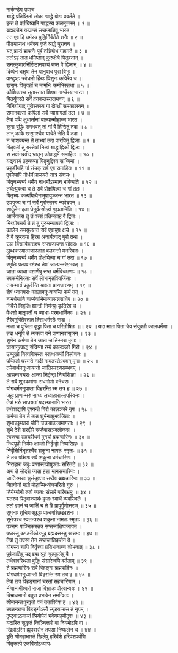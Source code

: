 मार्कण्डेय उवाच  
श्राद्धे प्रतिष्ठितो लोकः श्राद्धे योगः प्रवर्तते ।  
हन्त ते वर्तयिष्यामि श्राद्धस्य फलमुत्तमम् ॥ १ ॥  
ब्रह्मदत्तेन यत्प्राप्तं सप्तजातिषु भारत ।  
तत एव हि धर्मस्य बुद्धिर्निर्वर्तते शनैः ॥ २ ॥  
पीडयाप्यथ धर्मस्य कृते श्राद्धे पुरानघ ।  
यत् प्राप्तं ब्राह्मणैः पूर्वं तन्निबोध महामते ॥ ३ ॥  
ततोऽहं तात धर्मिष्ठान् कुरुक्षेत्रे पितृव्रतान् ।  
सनत्कुमारनिर्दिष्टानपश्यं सप्त वै द्विजान् ॥ ४ ॥  
दिव्येन चक्षुषा तेन यानुवाच पुरा विभुः ।  
वाग्दुष्टः क्रोधनो हिंस्रः पिशुनः कविरेव च ।  
खसृमः पितृवर्ती च नामभिः कर्मभिस्तथा ॥ ५ ॥  
कौशिकस्य सुतास्तात शिष्या गार्ग्यस्य भारत ।  
पितर्युपरते सर्वे व्रतवन्तस्तदाभवन् ॥ ६ ॥  
विनियोगाद् गुरोस्तस्य गां दोग्ध्रीं समकालयन् ।  
समानवत्सां कपिलां सर्वे न्यायागतां तदा ॥ ७ ॥  
तेषां पथि क्षुधार्तानां बाल्यान्मोहाच्च भारत ।  
क्रूरा बुद्धिः समभवत् तां गां वै हिंसितुं तदा ॥ ८ ॥  
तान् कविः खसृमश्चैव याचेते नेति वै तदा ।  
न चाशक्यन्त ते ताभ्यां तदा वारयितुं द्विजाः ॥ ९ ॥  
पितृवर्ती तु यस्तेषां नित्यं श्राद्धाह्निको द्विजः ।  
स सर्वानब्रवीद् भ्रातॄन् कोपाद्धर्मे समाहितः ॥ १० ॥  
यद्यवश्यं प्रहन्तव्या पितॄनुद्दिश्य साध्विमां ।  
प्रकुर्वीमहि गां संयक् सर्व एव समाहितः ॥ ११ ॥  
एवमेषापि गौर्धर्मं प्राप्स्यते नात्र संशयः ।  
पितॄनभ्यर्च्य धर्मेण नाधर्मोऽस्मान् भविष्यति ॥ १२ ॥  
तथेत्युक्त्वा च ते सर्वे प्रोक्षयित्वा च गां ततः ।  
पितृभ्यः कल्पयित्वैनामुपायुञ्जन्त भारत ॥ १३ ॥  
उपयुज्य च गां सर्वे गुरोस्तस्य न्यवेदयन् ।  
शार्दूलेन हता धेनुर्वत्सोऽयं गृह्यतामिति ॥ १४ ॥  
आर्जवात्स तु तं वत्सं प्रतिजग्राह वै द्विजः ।  
मिथ्योपचर्य ते तं तु गुरुमन्यायतो द्विजाः ।  
कालेन समयुज्यन्त सर्व एवायुषः क्षये ॥ १५ ॥  
ते वै क्रूरतया हिंस्रा अनार्यत्वाद् गुरौ तथा ।  
उग्रा हिंसाविहाराश्च सप्ताजायन्त सोदराः ॥ १६ ॥  
लुब्धकस्यात्मजास्तात बलवन्तो मनस्विनः ।  
पितॄनभ्यर्च्य धर्मेण प्रोक्षयित्वा च गां तदा ॥ १७ ॥  
स्मृतिः प्रत्यवमर्शश्च तेषां जात्यन्तरेऽभवत् ।  
जाता व्याधा दशार्णेषु सप्त धर्मविचक्षणाः ॥ १८ ॥  
स्वकर्मनिरताः सर्वे लोभानृतविवर्जिताः ।  
तावन्मात्रं प्रकुर्वन्ति यावता प्राणधारणम् ॥ १९ ॥  
शेषं ध्यानपराः कालामनुध्यायन्ति कर्म तत् ।  
नामधेयानि चाप्येषामिमान्यासन्नराधिप ॥ २० ॥  
निर्वैरो निर्वृतिः शान्तो निर्मन्युः कृतिरेव च ।  
वैधसो मातृवर्ती च व्याधाः परमधार्मिकाः ॥ २१ ॥  
तैरेवमुषितैस्तात हिंसाधर्मरतैः सदा ।  
माता च पूजिता वृद्धा पिता च परितोषितः ॥। २२ ॥
यदा माता पिता चैव संयुक्तौ कालधर्मणा ।  
तदा धनूंषि ते त्यक्त्वा वने प्राणानवासृजन् ॥ २३ ॥  
शुभेन कर्मणा तेन जाता जातिस्मरा मृगाः ।  
त्रासानुत्पाद्य संविग्ना रम्ये कालञ्जरे गिरौ ॥ २४ ॥  
उन्मुखो नित्यवित्रस्तः स्तब्धकर्णो विलोचनः ।  
पण्डितो घस्मरो नादी नामतस्तेऽभवन् मृगाः ॥ २५ ॥  
तमेवार्थमनुध्यायन्तो जातिस्मरणसम्भवम् ।  
आसन्वनचराः क्षान्ता निर्द्वन्द्वा निष्परिग्रहाः ॥ २६ ॥  
ते सर्वे शुभकर्माणः सधर्माणो वनेचराः ।  
योगधर्ममनुप्राप्ता विहरन्ति स्म तत्र ह ॥ २७ ॥  
जहुः प्राणान्मरुं साध्य लघ्वाहारास्तपस्विनः ।  
तेषां मरुं साधयतां पदस्थानानि भारत ।  
तथैवाद्यापि दृश्यन्ते गिरौ कालञ्जरे नृप ॥ २८ ॥  
कर्मणा तेन ते तात शुभेनाशुभवर्जिताः ।  
शुभाच्छुभतरां योनिं चक्रवाकत्वमागताः ॥ २९ ॥  
शुभे देशे शरद्वीपे सप्तैवासञ्जलौकसः ।  
त्यक्त्वा सहचरीधर्मं मुनयो ब्रह्मचारिणः ॥ ३० ॥  
निःस्पृहो निर्ममः क्षान्तो निर्द्वन्द्वो निष्परिग्रहः ।  
निर्वृत्तिर्निभृतश्चैव शकुना नामतः स्मृताः ॥ ३१ ॥  
ते तत्र पक्षिणः सर्वे शकुना धर्मचारिणः ।  
निराहारा जहुः प्राणांस्तपोयुक्ताः सरित्तटे ॥ ३२ ॥  
अथ ते सोदरा जाता हंसा मानसचारिणः ।  
जातिस्मराः सुसंयुक्ताः सप्तैव ब्रह्मचारिणः ॥ ३३ ॥  
विप्रयोनौ यतो मोहान्मिथ्योपचरितो गुरुः ।  
तिर्यग्योनौ ततो जाताः संसारे परिबभ्रमुः ॥ ३४ ॥  
यतश्च पितृवाक्यार्थः कृतः स्वार्थे व्यवस्थितैः ।  
ततो ज्ञानं च जातिं च ते हि प्रापुर्गुणोत्तराम् ॥ ३५ ॥  
सुमनाः शुचिवाक्छुद्धः पञ्चमश्छिद्रदर्शनः ।  
सुनेत्रश्च स्वतन्त्रश्च शकुना नामतः स्मृताः ॥ ३६ ॥  
पञ्चमः पाञ्चिकस्तत्र सप्तजातिष्वजायत ।  
षष्ठस्तु कण्डरीकोऽभूद् ब्रह्मदत्तस्तु सप्तमः ॥ ३७ ॥  
तेषां तु तपसा तेन सप्तजातिकृतेन वै ।  
योगस्य चापि निर्वृत्त्या प्रतिभानाच्च शोभनात् ॥ ३८ ॥  
पूर्वजातिषु यद् ब्रह्म श्रुतं गुरुकुलेषु वै ।  
तथैवावस्थिता बुद्धिः संसारेष्वपि वर्तताम् ॥ ३९ ॥  
ते ब्रह्मचारिणः सर्वे विहङ्गा ब्रह्मवादिनः ।  
योगधर्ममनुध्यान्तो विहरन्ति स्म तत्र ह ॥ ४० ॥  
तेषां तत्र विहङ्गानां चरतां सहचारिणाम् ।  
नीपानामीश्वरो राजा विभ्राजः पौरवान्वयः ॥ ४१ ॥  
विभ्राजमानो वपुषा प्रभावेन समन्वितः ।  
श्रीमानन्तःपुरवृतो वनं तत्प्रविवेश ह ॥ ४२ ॥  
स्वतन्त्रश्च विहङ्गोऽसौ स्पृहयामास तं नृपम् ।  
दृष्ट्वाऽऽयान्तं श्रियोपेतं भवेयमहमीदृशः ॥ ४३ ॥  
यद्यस्ति सुकृतं किञ्चित्तपो वा नियमोऽपि वा ।  
खिन्नोऽस्मि ह्युपवासेन तपसा निष्फलेन च ॥ ४४ ॥  
इति श्रीमहाभारते खिलेषु हरिवंशे हरिवंशपर्वणि  
पितृकल्पे एकविंशोऽध्यायः
